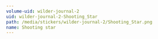 ```yaml
---
volume-uid: wilder-journal-2
uid: wilder-journal-2-Shooting_Star
path: /media/stickers/wilder-journal-2/Shooting_Star.png
name: Shooting star
---
```

